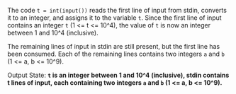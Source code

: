 The code `t = int(input())` reads the first line of input from stdin, converts it to an integer, and assigns it to the variable `t`. Since the first line of input contains an integer `t` (1 <= t <= 10^4), the value of `t` is now an integer between 1 and 10^4 (inclusive).

The remaining lines of input in stdin are still present, but the first line has been consumed. Each of the remaining lines contains two integers `a` and `b` (1 <= a, b <= 10^9).

Output State: **`t` is an integer between 1 and 10^4 (inclusive), stdin contains t lines of input, each containing two integers `a` and `b` (1 <= a, b <= 10^9).**